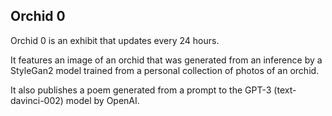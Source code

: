 ## Orchid 0

Orchid 0 is an exhibit that updates every 24 hours.

It features an image of an orchid that was generated from an inference by a StyleGan2 model trained from a personal collection of photos of an orchid.

It also publishes a poem generated from a prompt to the GPT-3 (text-davinci-002) model by OpenAI.
